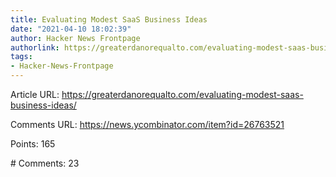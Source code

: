 ```yaml
---
title: Evaluating Modest SaaS Business Ideas
date: "2021-04-10 18:02:39"
author: Hacker News Frontpage
authorlink: https://greaterdanorequalto.com/evaluating-modest-saas-business-ideas/
tags:
- Hacker-News-Frontpage
---
```


<p>Article URL: <a href="https://greaterdanorequalto.com/evaluating-modest-saas-business-ideas/">https://greaterdanorequalto.com/evaluating-modest-saas-business-ideas/</a></p>
<p>Comments URL: <a href="https://news.ycombinator.com/item?id=26763521">https://news.ycombinator.com/item?id=26763521</a></p>
<p>Points: 165</p>
<p># Comments: 23</p>
